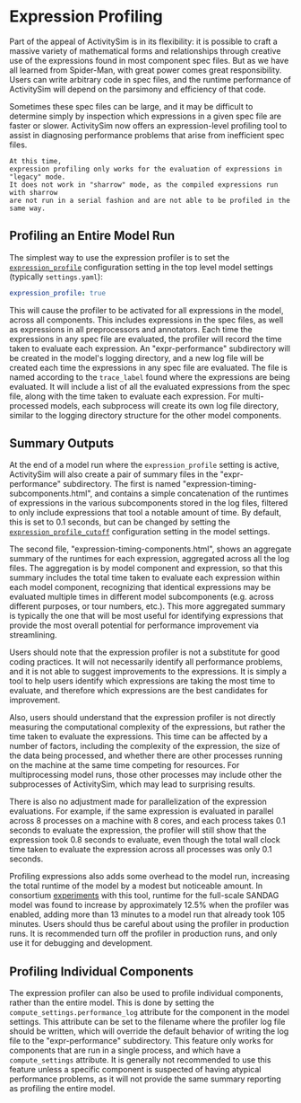 # Expression Profiling

Part of the appeal of ActivitySim is in its flexibility: it is possible to craft
a massive variety of mathematical forms and relationships through creative use
of the expressions found in most component spec files. But as we have all learned
from Spider-Man, with great power comes great responsibility. Users can write
arbitrary code in spec files, and the runtime performance of ActivitySim will
depend on the parsimony and efficiency of that code.

Sometimes these spec files can be large, and it may be difficult to determine
simply by inspection which expressions in a given spec file are faster or slower.
ActivitySim now offers an expression-level profiling tool to assist in diagnosing
performance problems that arise from inefficient spec files.

```{important}
At this time,
expression profiling only works for the evaluation of expressions in "legacy" mode.
It does not work in "sharrow" mode, as the compiled expressions run with sharrow
are not run in a serial fashion and are not able to be profiled in the same way.
```

## Profiling an Entire Model Run

The simplest way to use the expression profiler is to set the
[`expression_profile`](activitysim.core.configuration.Settings.expression_profile)
configuration setting in the top level model settings (typically `settings.yaml`):

```yaml
expression_profile: true
```

This will cause the profiler to be activated for all expressions in the model,
across all components. This includes expressions in the spec files, as well as
expressions in all preprocessors and annotators.  Each time the expressions in
any spec file are evaluated, the profiler will record the time taken to evaluate
each expression.  An "expr-performance" subdirectory will be created in the model's
logging directory, and a new log file will be created each time the expressions in
any spec file are evaluated. The file is named according to the `trace_label` found
where the expressions are being evaluated. It will include a list of all the evaluated
expressions from the spec file, along with the time taken to evaluate each expression.
For multi-processed models, each subprocess will create its own log file directory,
similar to the logging directory structure for the other model components.

## Summary Outputs

At the end of a model run where the `expression_profile` setting is active,
ActivitySim will also create a pair of summary files in the "expr-performance"
subdirectory.  The first is named "expression-timing-subcomponents.html",
and contains a simple concatenation of the runtimes of
expressions in the various subcomponents stored in the log files,
filtered to only include expressions that tool a notable amount of time.
By default, this is set to 0.1 seconds, but can be changed by setting the
[`expression_profile_cutoff`](activitysim.core.configuration.Settings.expression_profile_cutoff)
configuration setting in the model settings.

The second file, "expression-timing-components.html", shows an aggregate
summary of the runtimes for each expression,
aggregated across all the log files. The aggregation is by model component and
expression, so that this summary includes the total time taken to evaluate each
expression within each model component, recognizing that identical expressions
may be evaluated multiple times in different model subcomponents (e.g. across
different purposes, or tour numbers, etc.).  This more aggregated summary is
typically the one that will be most useful for identifying expressions that
provide the most overall potential for performance improvement via streamlining.

Users should note that the expression profiler is not a substitute for good coding
practices.  It will not necessarily identify all performance problems, and it is not
able to suggest improvements to the expressions.  It is simply a tool to help users
identify which expressions are taking the most time to evaluate, and therefore
which expressions are the best candidates for improvement.

Also, users should understand that the expression profiler is not directly measuring the
computational complexity of the expressions, but rather the time taken to evaluate
the expressions. This time can be affected by a number of factors, including the
complexity of the expression, the size of the data being processed, and whether
there are other processes running on the machine at the same time competing for
resources. For multiprocessing model runs, those other processes may include
other the subprocesses of ActivitySim, which may lead to surprising results.

There is also no adjustment made for parallelization of the expression evaluations.
For example, if the same expression is evaluated in parallel across 8 processes on
a machine with 8 cores, and each process takes 0.1 seconds to evaluate the expression,
the profiler will still show that the expression took 0.8 seconds to evaluate, even
though the total wall clock time taken to evaluate the expression across all processes
was only 0.1 seconds.

Profiling expressions also adds some overhead to the model run, increasing the
total runtime of the model by a modest but noticeable amount. In consortium
[experiments](https://github.com/ActivitySim/activitysim/pull/936#issuecomment-3165410169)
with this tool, runtime for the full-scale SANDAG model was found to
increase by approximately 12.5% when the profiler was enabled, adding more than
13 minutes to a model run that already took 105 minutes. Users should thus
be careful about using the profiler in production runs.  It is recommended turn off
the profiler in production runs, and only use it for debugging and development.

## Profiling Individual Components

The expression profiler can also be used to profile individual components, rather
than the entire model. This is done by setting the `compute_settings.performance_log`
attribute for the component in the model settings. This attribute can be set to the
filename where the profiler log file should be written, which will override
the default behavior of writing the log file to the "expr-performance" subdirectory.
This feature only works for components that are run in a single process, and which
have a `compute_settings` attribute. It is generally not recommended to use this
feature unless a specific component is suspected of having atypical performance
problems, as it will not provide the same summary reporting as profiling the entire
model.
